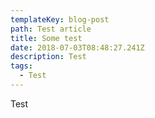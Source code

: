 ```yaml
---
templateKey: blog-post
path: Test article
title: Some test
date: 2018-07-03T08:48:27.241Z
description: Test
tags:
  - Test
---
```

Test
